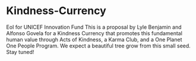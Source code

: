 # Kindness-Currency
EoI for UNICEF Innovation Fund
This is a proposal by Lyle Benjamin and Alfonso Govela for
a Kindness Currency that promotes this fundamental human value
through Acts of Kindness, a Karma Club, 
and a One Planet One People Program.
We expect a beautiful tree grow from this small seed.
Stay tuned!
